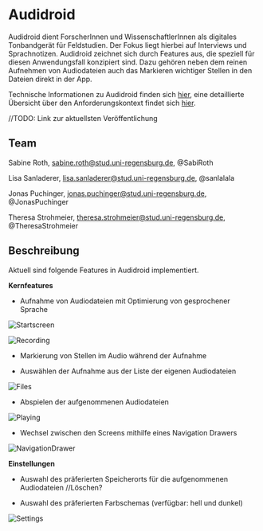 # Audidroid

Audidroid dient ForscherInnen und WissenschaftlerInnen als digitales Tonbandgerät für Feldstudien. 
Der Fokus liegt hierbei auf Interviews und Sprachnotizen. 
Audidroid zeichnet sich durch Features aus, die speziell für diesen Anwendungsfall konzipiert sind. 
Dazu gehören neben dem reinen Aufnehmen von Audiodateien auch das Markieren wichtiger Stellen in den Dateien direkt in der App.

Technische Informationen zu Audidroid finden sich [hier](./docs/Setup.md), eine detaillierte Übersicht über den Anforderungskontext findet sich [hier](./docs/Overview.md).

//TODO: Link zur aktuellsten Veröffentlichung 

## Team

Sabine Roth, sabine.roth@stud.uni-regensburg.de, @SabiRoth

Lisa Sanladerer, lisa.sanladerer@stud.uni-regensburg.de, @sanlalala

Jonas Puchinger, jonas.puchinger@stud.uni-regensburg.de, @JonasPuchinger

Theresa Strohmeier, theresa.strohmeier@stud.uni-regensburg.de, @TheresaStrohmeier


## Beschreibung

Aktuell sind folgende Features in Audidroid implementiert.

**Kernfeatures**

- Aufnahme von Audiodateien mit Optimierung von gesprochener Sprache

![Startscreen](/requirements/Startscreen.png)

![Recording](/requirements/Recording.png)

- Markierung von Stellen im Audio während der Aufnahme

- Auswählen der Aufnahme aus der Liste der eigenen Audiodateien

![Files](/requirements/Files.png)

- Abspielen der aufgenommenen Audiodateien

![Playing](/requirements/Playing.png)

- Wechsel zwischen den Screens mithilfe eines Navigation Drawers

![NavigationDrawer](/requirements/NavigationDrawer.png)



**Einstellungen**

- Auswahl des präferierten Speicherorts für die aufgenommenen Audiodateien //Löschen?

- Auswahl des präferierten Farbschemas (verfügbar: hell und dunkel)

![Settings](/requirements/Settings.png)
